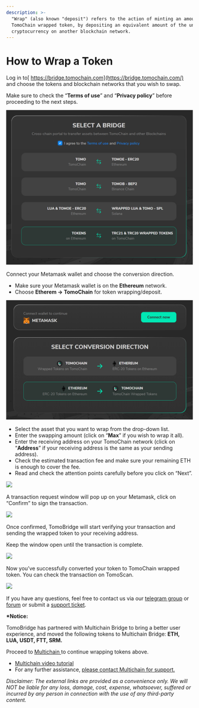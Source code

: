 ```yaml
---
description: >-
  "Wrap" (also known "deposit") refers to the action of minting an amount of
  TomoChain wrapped token, by depositing an equivalent amount of the underlying
  cryptocurrency on another blockchain network.
---
```


# How to Wrap a Token

Log in to[ https://bridge.tomochain.com](https://bridge.tomochain.com/) and choose the tokens and blockchain networks that you wish to swap.

Make sure to check the “**Terms of use**” and “**Privacy policy**” before proceeding to the next steps.

![](<../../../.gitbook/assets/image (106).png>)

Connect your Metamask wallet and choose the conversion direction.&#x20;

* Make sure your Metamask wallet is on the **Ethereum** network.
* Choose **Etherem -> TomoChain** for token wrapping/deposit.

![](<../../../.gitbook/assets/image (109).png>)

* Select the asset that you want to wrap from the drop-down list.&#x20;
* Enter the swapping amount (click on “**Max**” if you wish to wrap it all).
* Enter the receiving address on your TomoChain network (click on “**Address**” if your receiving address is the same as your sending address).
* Check the estimated transaction fee and make sure your remaining ETH is enough to cover the fee.
* Read and check the attention points carefully before you click on “Next”.

![](https://lh5.googleusercontent.com/1c\_UQwVic9\_S-gE0XZWiBoAIUVDYv45wy6QUTZ\_tQS6x323agNDhpzt7-3-vCQQcAQROrenG27khOmkJutHGtRKauRkpdnSV2UchgymCTpbJddDToNgwqJUheS43vxHGE3TKu9G4)

A transaction request window will pop up on your Metamask, click on “Confirm” to sign the transaction.&#x20;

![](https://lh5.googleusercontent.com/qsafPzmsE00vvrMLtPjFmihOScxu-jbokFR19HLRDoc9L-HrEO3oHu-c1LJLi7BYNca8Zwbxdbxz-MEQQRPxAE6KgSgGq-OoUurrAAS1eaZNXy9fps5iLp\_FwGGWpA4sIDBi9A-j)

Once confirmed, TomoBridge will start verifying your transaction and sending the wrapped token to your receiving address.

Keep the window open until the transaction is complete.&#x20;

![](https://lh4.googleusercontent.com/bdQyY5slVl6IZK9skNpiOaA0G-103W7A5I5NWSt6TO41DYfKYI0Hdy9uH5urvawZtAbIFPcnkJTEMZneNP6jRNsM0XQJJvYtbYknjBFUtX0aALFYPOXUFcCRHoAeApduYX4o3EX7)

Now you’ve successfully converted your token to TomoChain wrapped token. You can check the transaction on TomoScan.&#x20;

![](https://lh4.googleusercontent.com/C\_F1OeMBRfvSdSHXAvAhA4ph5ZPfe4c3FAbiPD1YLaQbCz8LqRTlGbDPeIRraHo7amdY8ZstdWkWwb9r66z2rt\_Ixc3IIN17ZaYGR71j1Lt1oYfGV-45xxDC3BJ6X49Q7JrubuOV)

If you have any questions, feel free to contact us via our [telegram group](https://t.me/TomoChain) or [forum](https://forum.tomochain.com/c/technical-discussion/9) or submit a [support ticket](https://docs.google.com/forms/d/e/1FAIpQLSepwuF5MEwos7Gd\_D1NllncV8JFKGoU92PO6ZNx4x9ri1WVbA/viewform).&#x20;

**\*Notice:**

TomoBridge has partnered with Multichain Bridge to bring a better user experience, and moved the following tokens to Multichain Bridge: **ETH, LUA, USDT, FTT, SRM.**

Proceed to [Multichain ](https://app.multichain.org/#/router)to continue wrapping tokens above.&#x20;

* [Multichain video tutorial](https://multichain.zendesk.com/hc/en-us/articles/4410305277583-How-to-use-Multichain-protocol-Video-Tutorial)
* For any further assistance, [please contact Multichain for support.](https://multichain.zendesk.com/hc/en-us)

_Disclaimer: The external links are provided as a convenience only. We will NOT be liable for any loss, damage, cost, expense, whatsoever, suffered or incurred by any person in connection with the use of any third-party content._
